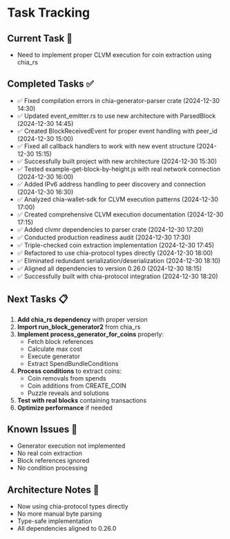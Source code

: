 # Task Tracking

## Current Task 🔄
- Need to implement proper CLVM execution for coin extraction using chia_rs

## Completed Tasks ✅
- ✅ Fixed compilation errors in chia-generator-parser crate (2024-12-30 14:30)
- ✅ Updated event_emitter.rs to use new architecture with ParsedBlock (2024-12-30 14:45) 
- ✅ Created BlockReceivedEvent for proper event handling with peer_id (2024-12-30 15:00)
- ✅ Fixed all callback handlers to work with new event structure (2024-12-30 15:15)
- ✅ Successfully built project with new architecture (2024-12-30 15:30)
- ✅ Tested example-get-block-by-height.js with real network connection (2024-12-30 16:00)
- ✅ Added IPv6 address handling to peer discovery and connection (2024-12-30 16:30)
- ✅ Analyzed chia-wallet-sdk for CLVM execution patterns (2024-12-30 17:00)
- ✅ Created comprehensive CLVM execution documentation (2024-12-30 17:15)
- ✅ Added clvmr dependencies to parser crate (2024-12-30 17:20)
- ✅ Conducted production readiness audit (2024-12-30 17:30)
- ✅ Triple-checked coin extraction implementation (2024-12-30 17:45)
- ✅ Refactored to use chia-protocol types directly (2024-12-30 18:00)
- ✅ Eliminated redundant serialization/deserialization (2024-12-30 18:10)
- ✅ Aligned all dependencies to version 0.26.0 (2024-12-30 18:15)
- ✅ Successfully built with chia-protocol integration (2024-12-30 18:20)

## Next Tasks 📋
1. **Add chia_rs dependency** with proper version
2. **Import run_block_generator2** from chia_rs
3. **Implement process_generator_for_coins** properly:
   - Fetch block references
   - Calculate max cost
   - Execute generator
   - Extract SpendBundleConditions
4. **Process conditions** to extract coins:
   - Coin removals from spends
   - Coin additions from CREATE_COIN
   - Puzzle reveals and solutions
5. **Test with real blocks** containing transactions
6. **Optimize performance** if needed

## Known Issues 🐛
- Generator execution not implemented
- No real coin extraction
- Block references ignored
- No condition processing

## Architecture Notes 📝
- Now using chia-protocol types directly
- No more manual byte parsing
- Type-safe implementation
- All dependencies aligned to 0.26.0 